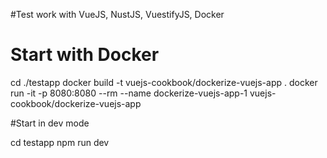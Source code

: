 #Test work with VueJS, NustJS, VuestifyJS, Docker 

# Start with Docker
cd ./testapp
docker build -t vuejs-cookbook/dockerize-vuejs-app .
docker run -it -p 8080:8080 --rm --name dockerize-vuejs-app-1 vuejs-cookbook/dockerize-vuejs-app


#Start in dev mode

cd testapp
npm run dev
